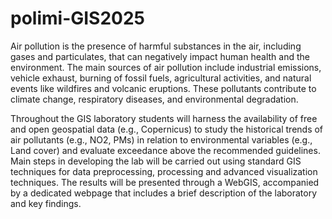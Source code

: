 # polimi-GIS2025
Air pollution is the presence of harmful substances in the air, including gases and particulates, that can negatively
impact human health and the environment. The main sources of air pollution include industrial emissions, vehicle
exhaust, burning of fossil fuels, agricultural activities, and natural events like wildfires and volcanic eruptions. These
pollutants contribute to climate change, respiratory diseases, and environmental degradation.

Throughout the GIS laboratory students will harness the availability of free and open geospatial data (e.g.,
Copernicus) to study the historical trends of air pollutants (e.g., NO2, PMs) in relation to environmental variables (e.g.,
Land cover) and evaluate exceedance above the recommended guidelines. Main steps in developing the lab will be
carried out using standard GIS techniques for data preprocessing, processing and advanced visualization techniques.
The results will be presented through a WebGIS, accompanied by a dedicated webpage that includes a brief
description of the laboratory and key findings.

